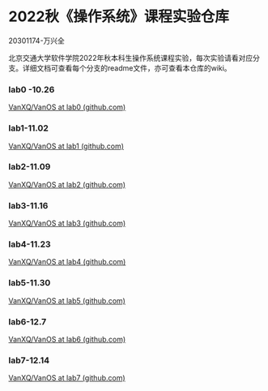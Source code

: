 # 2022秋《操作系统》课程实验仓库

20301174-万兴全

北京交通大学软件学院2022年秋本科生操作系统课程实验，每次实验请看对应分支。详细文档可查看每个分支的readme文件，亦可查看本仓库的wiki。

### lab0 -10.26

[VanXQ/VanOS at lab0 (github.com)](https://github.com/VanXQ/VanOS/tree/lab0)

### lab1-11.02

[VanXQ/VanOS at lab1 (github.com)](https://github.com/VanXQ/VanOS/tree/lab1)

### lab2-11.09

[VanXQ/VanOS at lab2 (github.com)](https://github.com/VanXQ/VanOS/tree/lab2)

### lab3-11.16

[VanXQ/VanOS at lab3 (github.com)](https://github.com/VanXQ/VanOS/tree/lab3)

### lab4-11.23

[VanXQ/VanOS at lab4 (github.com)](https://github.com/VanXQ/VanOS/tree/lab4)

### lab5-11.30

[VanXQ/VanOS at lab5 (github.com)](https://github.com/VanXQ/VanOS/tree/lab5)

### lab6-12.7

[VanXQ/VanOS at lab6 (github.com)](https://github.com/VanXQ/VanOS/tree/lab6)

### lab7-12.14

[VanXQ/VanOS at lab7 (github.com)](https://github.com/VanXQ/VanOS/tree/lab7)

